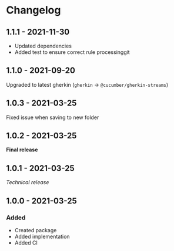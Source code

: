 # Changelog

## 1.1.1 - 2021-11-30

 - Updated dependencies
 - Added test to ensure correct rule processinggit 

## 1.1.0 - 2021-09-20

Upgraded to latest gherkin (`gherkin` -> `@cucumber/gherkin-streams`)

## 1.0.3 - 2021-03-25

Fixed issue when saving to new folder

## 1.0.2 - 2021-03-25

**Final release**

## 1.0.1 - 2021-03-25

_Technical release_

## 1.0.0 - 2021-03-25

### Added

* Created package
* Added implementation
* Added CI

